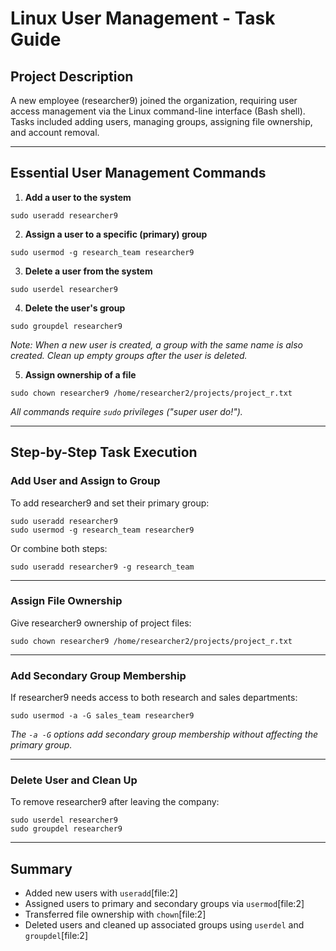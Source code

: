 
# Linux User Management - Task Guide

## Project Description
A new employee (researcher9) joined the organization, requiring user access management via the Linux command-line interface (Bash shell). Tasks included adding users, managing groups, assigning file ownership, and account removal.

---

## Essential User Management Commands

1. **Add a user to the system**
```
sudo useradd researcher9
```

2. **Assign a user to a specific (primary) group**
```
sudo usermod -g research_team researcher9
```

3. **Delete a user from the system**
```
sudo userdel researcher9
```

4. **Delete the user's group**
```
sudo groupdel researcher9
```
*Note: When a new user is created, a group with the same name is also created. Clean up empty groups after the user is deleted.*

5. **Assign ownership of a file**
```
sudo chown researcher9 /home/researcher2/projects/project_r.txt
```

*All commands require `sudo` privileges ("super user do!").*

---

## Step-by-Step Task Execution

### Add User and Assign to Group

To add researcher9 and set their primary group:
```
sudo useradd researcher9
sudo usermod -g research_team researcher9
```
Or combine both steps:
```
sudo useradd researcher9 -g research_team
```

---

### Assign File Ownership

Give researcher9 ownership of project files:
```
sudo chown researcher9 /home/researcher2/projects/project_r.txt
```

---

### Add Secondary Group Membership

If researcher9 needs access to both research and sales departments:
```
sudo usermod -a -G sales_team researcher9
```
*The `-a -G` options add secondary group membership without affecting the primary group.*

---

### Delete User and Clean Up

To remove researcher9 after leaving the company:
```
sudo userdel researcher9
sudo groupdel researcher9
```

---

## Summary

- Added new users with `useradd`[file:2]
- Assigned users to primary and secondary groups via `usermod`[file:2]
- Transferred file ownership with `chown`[file:2]
- Deleted users and cleaned up associated groups using `userdel` and `groupdel`[file:2]
```

